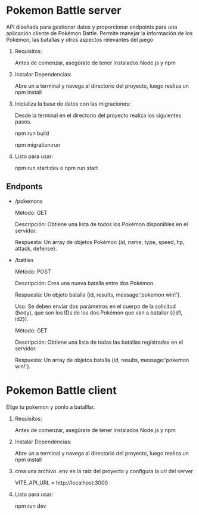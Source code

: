 # Pokemon Battle server

API diseñada para gestionar datos y proporcionar endpoints para una aplicación cliente de Pokémon Battle. Permite manejar la información de los Pokémon, las batallas y otros aspectos relevantes del juego

1. Requisitos:

    Antes de comenzar, asegúrate de tener instalados Node.js y npm


2. Instalar Dependencias:

    Abre un a terminal y navega al directorio del proyecto, luego realiza un npm install


3. Inicializa la base de datos con las migraciones:

    Desde la terminal en el directorio del proyecto realiza los siguientes pasos.

    npm run build 

    npm migration:run


4. Listo para usar:

    npm run start:dev o npm run start


## Endponts


- /pokemons

    Método: GET

    Descripción: Obtiene una lista de todos los Pokémon disponibles en el servidor.

    Respuesta: Un array de objetos Pokémon  {id, name, type, speed, hp, attack, defense}.



- /battles

    Método: POST

    Descripción: Crea una nueva batalla entre dos Pokémon.

    Respuesta: Un objeto batalla {id, results, message:'pokemon win!'}.

    Uso: Se deben enviar dos parámetros en el cuerpo de la solicitud (body), que son los IDs de los dos Pokémon que van a batallar ({id1, id2}).


    Método: GET

    Descripción: Obtiene una lista de todas las batallas registradas en el servidor.

    Respuesta: Un array de objetos batalla {id, results, message:'pokemon win!'}.

## 

# Pokemon Battle client

Elige tu pokemon y ponlo a batalllar.

1. Requisitos:

    Antes de comenzar, asegúrate de tener instalados Node.js y npm


2. Instalar Dependencias:

    Abre un a terminal y navega al directorio del proyecto, luego realiza un npm install


3. crea una archivo .env en la raiz del proyecto y configura la url del server

    VITE_API_URL = http://localhost:3000


4. Listo para usar:

    npm run dev


